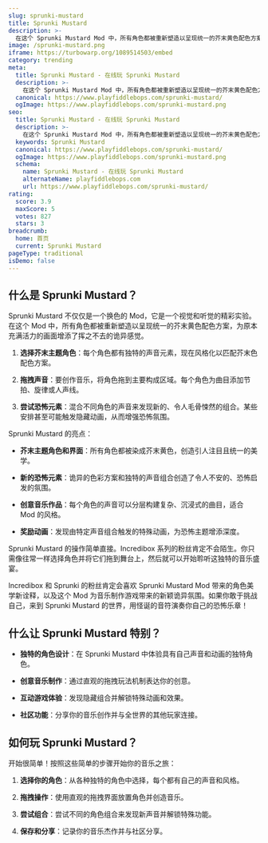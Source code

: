 ```yaml
---
slug: sprunki-mustard
title: Sprunki Mustard
description: >-
  在这个 Sprunki Mustard Mod 中，所有角色都被重新塑造以呈现统一的芥末黄色配色方案，为原本充满活力的画面增添了挥之不去的诡异感觉。
image: /sprunki-mustard.png
iframe: https://turbowarp.org/1089514503/embed
category: trending
meta:
  title: Sprunki Mustard - 在线玩 Sprunki Mustard
  description: >-
    在这个 Sprunki Mustard Mod 中，所有角色都被重新塑造以呈现统一的芥末黄色配色方案，为原本充满活力的画面增添了挥之不去的诡异感觉。
  canonical: https://www.playfiddlebops.com/sprunki-mustard/
  ogImage: https://www.playfiddlebops.com/sprunki-mustard.png
seo:
  title: Sprunki Mustard - 在线玩 Sprunki Mustard
  description: >-
    在这个 Sprunki Mustard Mod 中，所有角色都被重新塑造以呈现统一的芥末黄色配色方案，为原本充满活力的画面增添了挥之不去的诡异感觉。
  keywords: Sprunki Mustard
  canonical: https://www.playfiddlebops.com/sprunki-mustard/
  ogImage: https://www.playfiddlebops.com/sprunki-mustard.png
  schema:
    name: Sprunki Mustard - 在线玩 Sprunki Mustard
    alternateName: playfiddlebops.com
    url: https://www.playfiddlebops.com/sprunki-mustard/
rating:
  score: 3.9
  maxScore: 5
  votes: 827
  stars: 3
breadcrumb:
  home: 首页
  current: Sprunki Mustard
pageType: traditional
isDemo: false
---
```


## 什么是 Sprunki Mustard？

Sprunki Mustard 不仅仅是一个换色的 Mod，它是一个视觉和听觉的精彩实验。在这个 Mod 中，所有角色都被重新塑造以呈现统一的芥末黄色配色方案，为原本充满活力的画面增添了挥之不去的诡异感觉。

1. **选择芥末主题角色**：每个角色都有独特的声音元素，现在风格化以匹配芥末色配色方案。

1. **拖拽声音**：要创作音乐，将角色拖到主要构成区域。每个角色为曲目添加节拍、旋律或人声线。

1. **尝试恐怖元素**：混合不同角色的声音来发现新的、令人毛骨悚然的组合。某些安排甚至可能触发隐藏动画，从而增强恐怖氛围。

Sprunki Mustard 的亮点：

- **芥末主题角色和界面**：所有角色都被染成芥末黄色，创造引人注目且统一的美学。

- **新的恐怖元素**：诡异的色彩方案和独特的声音组合创造了令人不安的、恐怖启发的氛围。

- **创意音乐作品**：每个角色的声音可以分层构建复杂、沉浸式的曲目，适合 Mod 的风格。

- **奖励动画**：发现由特定声音组合触发的特殊动画，为恐怖主题增添深度。

Sprunki Mustard 的操作简单直接。Incredibox 系列的粉丝肯定不会陌生。你只需像往常一样选择角色并将它们拖到舞台上，然后就可以开始聆听这独特的音乐盛宴。

Incredibox 和 Sprunki 的粉丝肯定会喜欢 Sprunki Mustard Mod 带来的角色美学新诠释，以及这个 Mod 为音乐制作游戏带来的新颖诡异氛围。如果你敢于挑战自己，来到 Sprunki Mustard 的世界，用怪诞的音符演奏你自己的恐怖乐章！

## 什么让 Sprunki Mustard 特别？

- **独特的角色设计**：在 Sprunki Mustard 中体验具有自己声音和动画的独特角色。

- **创意音乐制作**：通过直观的拖拽玩法机制表达你的创意。

- **互动游戏体验**：发现隐藏组合并解锁特殊动画和效果。

- **社区功能**：分享你的音乐创作并与全世界的其他玩家连接。

## 如何玩 Sprunki Mustard？

开始很简单！按照这些简单的步骤开始你的音乐之旅：

1. **选择你的角色**：从各种独特的角色中选择，每个都有自己的声音和风格。

1. **拖拽操作**：使用直观的拖拽界面放置角色并创造音乐。

1. **尝试组合**：尝试不同的角色组合来发现新声音并解锁特殊功能。

1. **保存和分享**：记录你的音乐杰作并与社区分享。